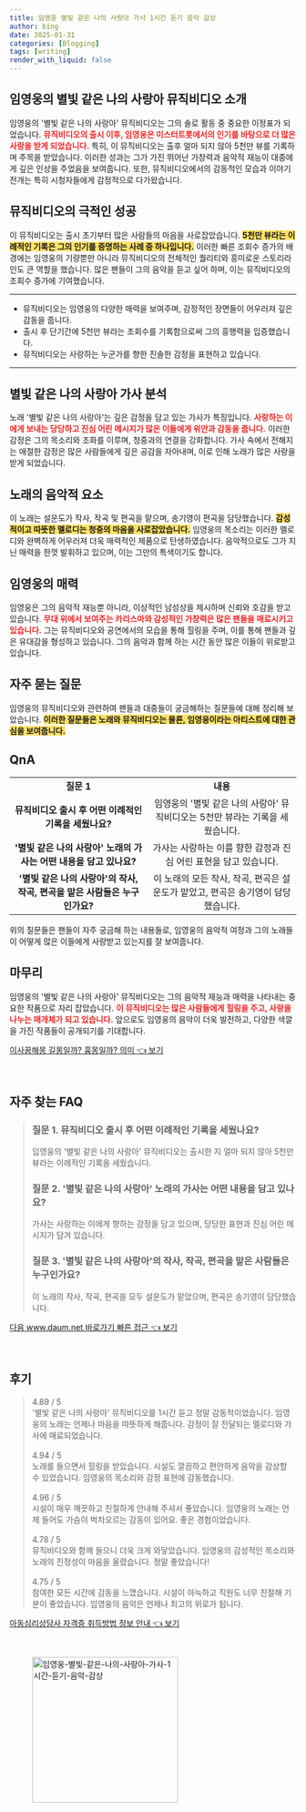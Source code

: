 ```yaml
---
title: 임영웅 별빛 같은 나의 사랑아 가사 1시간 듣기 음악 감상
author: bing
date: 2025-01-31
categories: [Blogging]
tags: [writing]
render_with_liquid: false
---
```



<h2 id='임영웅의 별빛 같은 나의 사랑아 뮤직비디오 소개'>임영웅의 별빛 같은 나의 사랑아 뮤직비디오 소개</h2>

<p>임영웅의 '별빛 같은 나의 사랑아' 뮤직비디오는 그의 솔로 활동 중 중요한 이정표가 되었습니다. <b><span style="color: #ee2323;">뮤직비디오의 출시 이후, 임영웅은 미스터트롯에서의 인기를 바탕으로 더 많은 사랑을 받게 되었습니다.</span></b> 특히, 이 뮤직비디오는 출후 얼마 되지 않아 5천만 뷰를 기록하며 주목을 받았습니다. 이러한 성과는 그가 가진 뛰어난 가창력과 음악적 재능이 대중에게 깊은 인상을 주었음을 보여줍니다. 또한, 뮤직비디오에서의 감동적인 모습과 이야기 전개는 특히 시청자들에게 감정적으로 다가왔습니다.</p>

<h2 id='뮤직비디오의 극적인 성공'>뮤직비디오의 극적인 성공</h2>

<p>이 뮤직비디오는 출시 초기부터 많은 사람들의 마음을 사로잡았습니다. <b><span style="background-color: #ffe066;">5천만 뷰라는 이례적인 기록은 그의 인기를 증명하는 사례 중 하나입니다.</span></b> 이러한 빠른 조회수 증가의 배경에는 임영웅의 기량뿐만 아니라 뮤직비디오의 전체적인 퀄리티와 흥미로운 스토리라인도 큰 역할을 했습니다. 많은 팬들이 그의 음악을 듣고 싶어 하며, 이는 뮤직비디오의 조회수 증가에 기여했습니다.</p>

<hr />

<ul>
    <li>뮤직비디오는 임영웅의 다양한 매력을 보여주며, 감정적인 장면들이 어우러져 깊은 감동을 줍니다.</li>
    <li>출시 후 단기간에 5천만 뷰라는 조회수를 기록함으로써 그의 흥행력을 입증했습니다.</li>
    <li>뮤직비디오는 사랑하는 누군가를 향한 진솔한 감정을 표현하고 있습니다.</li>
</ul>

<hr />

<h2 id='별빛 같은 나의 사랑아 가사 분석'>별빛 같은 나의 사랑아 가사 분석</h2>

<p>노래 '별빛 같은 나의 사랑아'는 깊은 감정을 담고 있는 가사가 특징입니다. <b><span style="color: #ee2323;">사랑하는 이에게 보내는 당당하고 진심 어린 메시지가 많은 이들에게 위안과 감동을 줍니다.</span></b> 이러한 감정은 그의 목소리와 조화를 이루며, 청중과의 연결을 강화합니다. 가사 속에서 전해지는 애절한 감정은 많은 사람들에게 깊은 공감을 자아내며, 이로 인해 노래가 많은 사랑을 받게 되었습니다.</p>

<h2 id='노래의 음악적 요소'>노래의 음악적 요소</h2>

<p>이 노래는 설운도가 작사, 작곡 및 편곡을 맡으며, 송기영이 편곡을 담당했습니다. <b><span style="background-color: #ffe066;">감성적이고 따뜻한 멜로디는 청중의 마음을 사로잡았습니다.</span></b> 임영웅의 목소리는 이러한 멜로디와 완벽하게 어우러져 더욱 매력적인 제품으로 탄생하였습니다. 음악적으로도 그가 지닌 매력을 한껏 발휘하고 있으며, 이는 그만의 특색이기도 합니다.</p>

<h2 id='임영웅의 매력'>임영웅의 매력</h2>

<p>임영웅은 그의 음악적 재능뿐 아니라, 이상적인 남성상을 제시하며 신뢰와 호감을 받고 있습니다. <b><span style="color: #ee2323;">무대 위에서 보여주는 카리스마와 감성적인 가창력은 많은 팬들을 매료시키고 있습니다.</span></b> 그는 뮤직비디오와 공연에서의 모습을 통해 힐링을 주며, 이를 통해 팬들과 깊은 유대감을 형성하고 있습니다. 그의 음악과 함께 하는 시간 동안 많은 이들이 위로받고 있습니다.</p>

<h2 id='자주 묻는 질문'>자주 묻는 질문</h2>

<p>임영웅의 뮤직비디오와 관련하여 팬들과 대중들이 궁금해하는 질문들에 대해 정리해 보았습니다. <b><span style="background-color: #ffe066;">이러한 질문들은 노래와 뮤직비디오는 물론, 임영웅이라는 아티스트에 대한 관심을 보여줍니다.</span></b></p>

<h2 id='QnA'>QnA</h2>

<table>
    <tr>
        <td style="text-align: center; height: 17px;"><b>질문 1</b></td>
        <td style="text-align: center; height: 17px;"><b>내용</b></td>
    </tr>
    <tr>
        <td style="text-align: center; height: 17px;"><b>뮤직비디오 출시 후 어떤 이례적인 기록을 세웠나요?</b></td>
        <td style="text-align: center; height: 17px;">임영웅의 '별빛 같은 나의 사랑아' 뮤직비디오는 5천만 뷰라는 기록을 세웠습니다.</td>
    </tr>
    <tr>
        <td style="text-align: center; height: 17px;"><b>'별빛 같은 나의 사랑아' 노래의 가사는 어떤 내용을 담고 있나요?</b></td>
        <td style="text-align: center; height: 17px;">가사는 사랑하는 이를 향한 감정과 진심 어린 표현을 담고 있습니다.</td>
    </tr>
    <tr>
        <td style="text-align: center; height: 17px;"><b>'별빛 같은 나의 사랑아'의 작사, 작곡, 편곡을 맡은 사람들은 누구인가요?</b></td>
        <td style="text-align: center; height: 17px;">이 노래의 모든 작사, 작곡, 편곡은 설운도가 맡았고, 편곡은 송기영이 담당했습니다.</td>
    </tr>
</table>

<p>위의 질문들은 팬들이 자주 궁금해 하는 내용들로, 임영웅의 음악적 여정과 그의 노래들이 어떻게 많은 이들에게 사랑받고 있는지를 잘 보여줍니다.</p>

<h2 id='마무리'>마무리</h2>

<p>임영웅의 '별빛 같은 나의 사랑아' 뮤직비디오는 그의 음악적 재능과 매력을 나타내는 중요한 작품으로 자리 잡았습니다. <b><span style="color: #ee2323;">이 뮤직비디오는 많은 사람들에게 힐링을 주고, 사랑을 나누는 매개체가 되고 있습니다.</span></b> 앞으로도 임영웅의 음악이 더욱 발전하고, 다양한 색깔을 가진 작품들이 공개되기를 기대합니다.</p>


<p><a class="click-button" title="이사꿈해몽 길몽일까? 흉몽일까? 의미" href="https://24nara.github.io/posts/%EC%9D%B4%EC%82%AC%EA%BF%88%ED%95%B4%EB%AA%BD-%EA%B8%B8%EB%AA%BD%EC%9D%BC%EA%B9%8C-%ED%9D%89%EB%AA%BD%EC%9D%BC%EA%B9%8C-%EC%9D%98%EB%AF%B8/" rel="dofollow">이사꿈해몽 길몽일까? 흉몽일까? 의미 👈 보기</a></p><br>
<h2 id='자주_찾는_FAQ'>자주 찾는 FAQ</h2>
<div itemscope="" itemtype="https://schema.org/FAQPage"> 
<blockquote> 
<div itemscope="" itemprop="mainEntity" itemtype="https://schema.org/Question"> 
<h3 itemprop="name">질문 1. 뮤직비디오 출시 후 어떤 이례적인 기록을 세웠나요?</h3> 
<div itemscope="" itemprop="acceptedAnswer" itemtype="https://schema.org/Answer"> 
<span itemprop="text"> 
<p>임영웅의 '별빛 같은 나의 사랑아' 뮤직비디오는 출시한 지 얼마 되지 않아 5천만 뷰라는 이례적인 기록을 세웠습니다.</p> 
</span> 
</div> 
</div> 
<div itemscope="" itemprop="mainEntity" itemtype="https://schema.org/Question"> 
<h3 itemprop="name">질문 2. '별빛 같은 나의 사랑아' 노래의 가사는 어떤 내용을 담고 있나요?</h3> 
<div itemscope="" itemprop="acceptedAnswer" itemtype="https://schema.org/Answer"> 
<span itemprop="text"> 
<p>가사는 사랑하는 이에게 향하는 감정을 담고 있으며, 당당한 표현과 진심 어린 메시지가 담겨 있습니다.</p> 
</span> 
</div> 
</div> 
<div itemscope="" itemprop="mainEntity" itemtype="https://schema.org/Question"> 
<h3 itemprop="name">질문 3. '별빛 같은 나의 사랑아'의 작사, 작곡, 편곡을 맡은 사람들은 누구인가요?</h3> 
<div itemscope="" itemprop="acceptedAnswer" itemtype="https://schema.org/Answer"> 
<span itemprop="text"> 
<p>이 노래의 작사, 작곡, 편곡을 모두 설운도가 맡았으며, 편곡은 송기영이 담당했습니다.</p> 
</span> 
</div> 
</div> 
</blockquote> 
</div>
<p><a class="click-button" title="다음 www.daum.net 바로가기 빠른 접근" href="https://24nara.github.io/posts/%EB%8B%A4%EC%9D%8C-www.daum.net-%EB%B0%94%EB%A1%9C%EA%B0%80%EA%B8%B0-%EB%B9%A0%EB%A5%B8-%EC%A0%91%EA%B7%BC/" rel="dofollow">다음 www.daum.net 바로가기 빠른 접근 👈 보기</a></p><br>
<h2 id='후기'>후기</h2>
<div itemscope itemtype="https://schema.org/Product">
  <blockquote>
  <div itemprop="review" itemscope itemtype="https://schema.org/Review">
      <div itemprop="reviewRating" itemscope itemtype="https://schema.org/Rating"> <span itemprop="ratingValue">4.89</span> / <span itemprop="bestRating">5</span> </div>
      <span itemprop="reviewBody">'별빛 같은 나의 사랑아' 뮤직비디오를 1시간 듣고 정말 감동적이었습니다. 임영웅의 노래는 언제나 마음을 따뜻하게 해줍니다. 감정이 잘 전달되는 멜로디와 가사에 매료되었습니다.</span>
  </div>
  <br>
  <div itemprop="review" itemscope itemtype="https://schema.org/Review">
      <div itemprop="reviewRating" itemscope itemtype="https://schema.org/Rating"> <span itemprop="ratingValue">4.94</span> / <span itemprop="bestRating">5</span> </div>
      <span itemprop="reviewBody">노래를 들으면서 힐링을 받았습니다. 시설도 깔끔하고 편안하게 음악을 감상할 수 있었습니다. 임영웅의 목소리와 감정 표현에 감동했습니다.</span>
  </div>
  <br>
  <div itemprop="review" itemscope itemtype="https://schema.org/Review">
      <div itemprop="reviewRating" itemscope itemtype="https://schema.org/Rating"> <span itemprop="ratingValue">4.96</span> / <span itemprop="bestRating">5</span> </div>
      <span itemprop="reviewBody">시설이 매우 깨끗하고 친절하게 안내해 주셔서 좋았습니다. 임영웅의 노래는 언제 들어도 가슴이 벅차오르는 감동이 있어요. 좋은 경험이었습니다.</span>
  </div>
  <br>
  <div itemprop="review" itemscope itemtype="https://schema.org/Review">
      <div itemprop="reviewRating" itemscope itemtype="https://schema.org/Rating"> <span itemprop="ratingValue">4.78</span> / <span itemprop="bestRating">5</span> </div>
      <span itemprop="reviewBody">뮤직비디오와 함께 들으니 더욱 크게 와닿았습니다. 임영웅의 감성적인 목소리와 노래의 진정성이 마음을 울렸습니다. 정말 좋았습니다!</span>
  </div>
  <br>
  <div itemprop="review" itemscope itemtype="https://schema.org/Review">
      <div itemprop="reviewRating" itemscope itemtype="https://schema.org/Rating"> <span itemprop="ratingValue">4.75</span> / <span itemprop="bestRating">5</span> </div>
      <span itemprop="reviewBody">참여한 모든 시간에 감동을 느꼈습니다. 시설이 아늑하고 직원도 너무 친절해 기분이 좋았습니다. 임영웅의 음악은 언제나 최고의 위로가 됩니다.</span>
  </div>
  </blockquote>
</div>
<p><a class="click-button" title="아동심리상담사 자격증 취득방법 정보 안내" href="https://24nara.github.io/posts/%EC%95%84%EB%8F%99%EC%8B%AC%EB%A6%AC%EC%83%81%EB%8B%B4%EC%82%AC-%EC%9E%90%EA%B2%A9%EC%A6%9D-%EC%B7%A8%EB%93%9D%EB%B0%A9%EB%B2%95-%EC%A0%95%EB%B3%B4-%EC%95%88%EB%82%B4/" rel="dofollow">아동심리상담사 자격증 취득방법 정보 안내 👈 보기</a></p><br>
<figure class="image"><img src="https://24nara.github.io/assets/img/thumbnail/임영웅-별빛-같은-나의-사랑아-가사-1시간-듣기-음악-감상.webp" alt="임영웅-별빛-같은-나의-사랑아-가사-1시간-듣기-음악-감상" width="256" height="256"></figure>